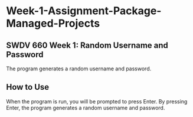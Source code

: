# Week-1-Assignment-Package-Managed-Projects

## SWDV 660 Week 1: Random Username and Password
The program generates a random username and password. 

## How to Use
When the program is run, you will be prompted to press Enter. By pressing Enter, the program generates a random username and password.
